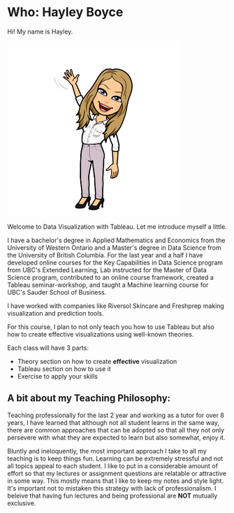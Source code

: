 # Who: Hayley Boyce

Hi! My name is Hayley. 

![](../imgs/hi.png)


Welcome to Data Visualization with Tableau. Let me introduce myself a little. 

I have a bachelor's degree in Applied Mathematics and Economics from the University of Western Ontario and a Master's degree in Data Science from the University of British Columbia. For the last year and a half I have developed online courses for the Key Capabilities in Data Science program from UBC's Extended Learning, Lab instructed for the Master of Data Science program, contributed to an online course framework, created a Tableau seminar-workshop, and taught a Machine learning course for UBC's Sauder School of Business. 

I have worked with companies like Riversol Skincare and Freshprep making visualization and prediction tools. 

For this course, I plan to not only teach you how to use Tableau but also how to create effective visualizations using well-known theories. 

Each class will have 3 parts: 
- Theory section on how to create **effective** visualization
- Tableau section on how to use it
- Exercise to apply your skills

## A bit about my Teaching Philosophy:

Teaching professionally for the last 2 year and working as a tutor for over 8 years, I have learned that although not all student learns in the same way, there are common approaches that can be adopted so that all they not only persevere with what they are expected to learn but also somewhat, enjoy it. 

Bluntly and ineloquently, the most important approach I take to all my teaching is to keep things fun. Learning can be extremely stressful and not all topics appeal to each student. I like to put in a considerable amount of effort so that my lectures or assignment questions are relatable or attractive in some way. This mostly means that I like to keep my notes and style light. It's important not to mistaken this strategy with lack of professionalism. I beleive that having fun lectures and being professional are **NOT** mutually exclusive. 
